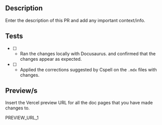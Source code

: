 ## Description

Enter the description of this PR and add any important context/info.

## Tests

- [ ] - Ran the changes locally with Docusaurus. and confirmed that the changes appear as expected.
- [ ] - Applied the corrections suggested by Cspell on the `.mdx` files with changes.

## Preview/s

Insert the Vercel preview URL for all the doc pages that you have made changes to.

PREVIEW_URL_1

